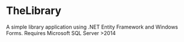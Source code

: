# TheLibrary
A simple library application using .NET Entity Framework and Windows Forms. Requires Microsoft SQL Server >2014
